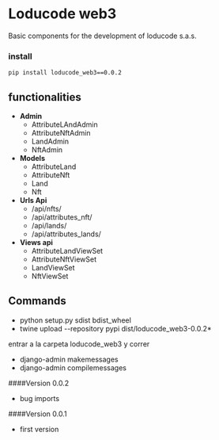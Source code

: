 # Loducode web3

Basic components for the development of loducode s.a.s.

### install

`pip install loducode_web3==0.0.2`

## functionalities

- **Admin**
    - AttributeLAndAdmin
    - AttributeNftAdmin
    - LandAdmin
    - NftAdmin
- **Models**
    - AttributeLand
    - AttributeNft  
    - Land  
    - Nft
- **Urls Api**
    - /api/nfts/
    - /api/attributes_nft/
    - /api/lands/
    - /api/attributes_lands/
- **Views api**
    - AttributeLandViewSet
    - AttributeNftViewSet
    - LandViewSet
    - NftViewSet

## Commands

- python setup.py sdist bdist_wheel
- twine upload --repository pypi dist/loducode_web3-0.0.2*

entrar a la carpeta loducode_web3 y correr
- django-admin makemessages
- django-admin compilemessages

####Version 0.0.2
- bug imports

####Version 0.0.1
- first version
